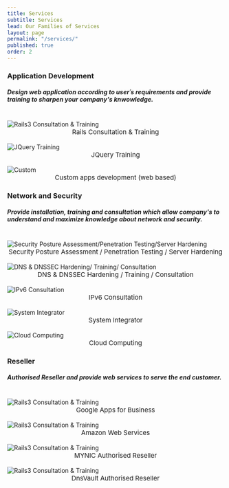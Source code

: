 ```yaml
---
title: Services
subtitle: Services
lead: Our Families of Services
layout: page
permalink: "/services/"
published: true
order: 2
---
```



<h3>Application Development</h3>
<h5 class="text-muted">Design web application according to user´s requirements and provide training to sharpen your company's knwowledge.</h5>
<div class="card-deck w-75 mb-4">
  <div class="card" style="border-color: 1px solid red;">
    <br>
    <img class="card-img-top" src="/assets/images/services/rails.png" class="img-fluid w-50" alt="Rails3 Consultation & Training">
    <br>
    <center class="card-title" style="font-size: 15px;">Rails Consultation & Training</center>
  </div>
  <div class="card">
    <br>
    <img class="card-img-top" src="/assets/images/services/jquery.png" class="img-fluid w-50" alt="JQuery Training">
    <br>
    <center class="card-title" style="font-size: 15px;">JQuery Training</center>
  </div>
  <div class="card">
    <br>
    <img class="card-img-top" src="/assets/images/services/custom.png" class="img-fluid w-50" alt="Custom">
    <br>
    <center class="card-title" style="font-size: 15px;">Custom apps development (web based)</center>
  </div>
</div>
<h3>Network and Security</h3>
<h5 class="text-muted">Provide installation, training and consultation which allow company's to understand and maximize knowledge about network and security.</h5>
<div class="card-deck mb-4">
  <div class="card">
    <br>
    <img class="card-img-top" src="/assets/images/services/spa.png" class="img-fluid w-75" alt="Security Posture Assessment/Penetration Testing/Server Hardening">
    <br>
    <center class="card-title" style="font-size: 15px;">Security Posture Assessment / Penetration Testing / Server Hardening</center>
  </div>
  <div class="card">
    <br>
    <img class="card-img-top" src="/assets/images/services/dns.png" class="img-fluid w-75" alt="DNS & DNSSEC Hardening/ Training/ Consultation">
    <br>
    <center class="card-title" style="font-size: 15px;">DNS & DNSSEC Hardening / Training / Consultation</center>
  </div>
  <div class="card">
    <br>
    <img class="card-img-top" src="/assets/images/services/ipv6.svg" class="img-fluid w-75" alt="IPv6 Consultation">
    <br>
    <center class="card-title" style="font-size: 15px;">IPv6 Consultation</center>
  </div>
  <div class="card">
    <br>
    <img class="card-img-top" src="/assets/images/services/integration.png" class="img-fluid w-75" alt="System Integrator">
    <br>
    <center class="card-title" style="font-size: 15px;">System Integrator</center>
  </div>
   <div class="card">
    <br>
    <img class="card-img-top" src="/assets/images/services/cloud.png" class="img-fluid w-75" alt="Cloud Computing">
    <br>
    <center class="card-title" style="font-size: 15px;">Cloud Computing</center>
  </div>
</div>
<h3>Reseller</h3>
<h5 class="text-muted">Authorised Reseller and provide web services to serve the end customer.</h5>
<div class="card-deck mb-4">
  <div class="card">
    <br>
    <img class="card-img-top" src="/assets/images/services/google.jpg" class="img-fluid w-50" alt="Rails3 Consultation & Training">
    <br>
    <center class="card-title" style="font-size: 15px;">Google Apps for Business </center>
  </div>
  <div class="card">
    <br>
    <img class="card-img-top" src="/assets/images/services/amazon.png" class="img-fluid w-75" alt="Rails3 Consultation & Training">
    <br>
    <center class="card-title" style="font-size: 15px;">Amazon Web Services</center>
  </div>
  <div class="card">
    <br>
    <img class="card-img-top" src="/assets/images/services/MYNIC-reseller.png" class="img-fluid w-75" alt="Rails3 Consultation & Training">
    <br>
    <center class="card-title" style="font-size: 15px;">MYNIC Authorised Reseller</center>
  </div>
  <div class="card">
    <br>
    <img class="card-img-top" src="/assets/images/services/logo.svg" class="img-fluid w-75" alt="Rails3 Consultation & Training">
    <br>
    <center class="card-title" style="font-size: 15px;">DnsVault Authorised Reseller</center>
  </div>
</div>